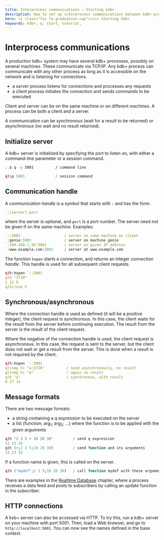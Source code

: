 ```yaml
---
title: Interprocess communications – Starting kdb+
description: How to set up interprocess communications between kdb+ processes
hero: <i class="fas fa-graduation-cap"></i> Starting kdb+
keywords: kdb+, q, start, tutorial, 
---
```

# Interprocess communications



A production kdb+ system may have several kdb+ processes, possibly on several machines. These communicate via TCP/IP. Any kdb+ process can communicate with any other process as long as it is accessible on the network and is listening for connections.

-   a _server_ process listens for connections and processes any requests
-   a _client_ process initiates the connection and sends commands to be executed

Client and server can be on the same machine or on different machines. A process can be both a client and a server.

A communication can be _synchronous_ (wait for a result to be returned) or _asynchronous_ (no wait and no result returned).


## Initialize server

A kdb+ server is initialized by specifying the port to listen on, with either a command-line parameter or a session command.

```bash
..$ q -p 5001          / command line
```
```q
q)\p 5001              / session command
```


## Communication handle

A _communication handle_ is a symbol that starts with `:` and has the form:

```q
`:[server]:port
```

where the server is optional, and `port` is a port number. The server need not be given if on the same machine. Examples:

```q
`::5001                    / server on same machine as client
`:genie:5001               / server on machine genie
`:198.168.1.56:5001        / server on given IP address
`:www.example.com:5001     / server at www.example.com
```

The function `hopen` starts a connection, and returns an integer _connection handle_. This handle is used for all subsequent client requests. 

```q
q)h:hopen `::5001
q)h "3?20"
1 12 9
q)hclose h
```


## Synchronous/asynchronous

Where the connection handle is used as defined (it will be a positive integer), the client request is synchronous. In this case, the client waits for the result from the server before continuing execution. The result from the server is the result of the client request.

Where the negative of the connection handle is used, the client request is asynchronous. In this case, the request is sent to the server, but the client does not wait or get a result from the server. This is done when a result is not required by the client.

```q
q)h:hopen `::5001
q)(neg h) "a:3?20"          / send asynchronously, no result
q)(neg h) "a"               / again no result
q)h "a"                     / synchronous, with result
0 17 14
```


## Message formats

There are two message formats:

-   a string containing a q expression to be executed on the server
-   a list (function; arg<sub>1</sub>; arg<sub>2</sub>; ...) where the function is to be applied with the given arguments

```q
q)h "2 3 5 + 10 20 30"         / send q expression
12 23 35
q)h (+;2 3 5;10 20 30)         / send function and its arguments
12 23 35
```

If a function name is given, this is called on the server.

```q
q)h ("mydef";2 3 5;10 20 30)   / call function mydef with these arguments
```

There are examples in the [Realtime Database](tick.md) chapter, where a process receives a data feed and posts to subscribers by calling an update function in the subscriber.


## HTTP connections

A ksb+ server can also be accessed via HTTP. To try this, run a kdb+ server on your machine with port 5001. Then, load a Web browser, and go to `http://localhost:5001`. You can now see the names defined in the base context.
